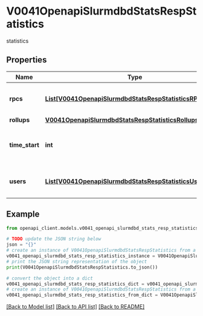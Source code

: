 # V0041OpenapiSlurmdbdStatsRespStatistics

statistics

## Properties

Name | Type | Description | Notes
------------ | ------------- | ------------- | -------------
**rpcs** | [**List[V0041OpenapiSlurmdbdStatsRespStatisticsRPCsInner]**](V0041OpenapiSlurmdbdStatsRespStatisticsRPCsInner.md) | List of RPCs sent to the slurmdbd | [optional] 
**rollups** | [**V0041OpenapiSlurmdbdStatsRespStatisticsRollups**](V0041OpenapiSlurmdbdStatsRespStatisticsRollups.md) |  | [optional] 
**time_start** | **int** | When data collection started (UNIX timestamp) | [optional] 
**users** | [**List[V0041OpenapiSlurmdbdStatsRespStatisticsUsersInner]**](V0041OpenapiSlurmdbdStatsRespStatisticsUsersInner.md) | List of users that issued RPCs | [optional] 

## Example

```python
from openapi_client.models.v0041_openapi_slurmdbd_stats_resp_statistics import V0041OpenapiSlurmdbdStatsRespStatistics

# TODO update the JSON string below
json = "{}"
# create an instance of V0041OpenapiSlurmdbdStatsRespStatistics from a JSON string
v0041_openapi_slurmdbd_stats_resp_statistics_instance = V0041OpenapiSlurmdbdStatsRespStatistics.from_json(json)
# print the JSON string representation of the object
print(V0041OpenapiSlurmdbdStatsRespStatistics.to_json())

# convert the object into a dict
v0041_openapi_slurmdbd_stats_resp_statistics_dict = v0041_openapi_slurmdbd_stats_resp_statistics_instance.to_dict()
# create an instance of V0041OpenapiSlurmdbdStatsRespStatistics from a dict
v0041_openapi_slurmdbd_stats_resp_statistics_from_dict = V0041OpenapiSlurmdbdStatsRespStatistics.from_dict(v0041_openapi_slurmdbd_stats_resp_statistics_dict)
```
[[Back to Model list]](../README.md#documentation-for-models) [[Back to API list]](../README.md#documentation-for-api-endpoints) [[Back to README]](../README.md)


